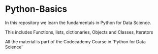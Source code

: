 # Python-Basics

In this repository we learn the fundamentals in Python for Data Science. 

This includes Functions, lists, dictionaries, Objects and Classes, Iterators

All the material is part of the Codecademy Course in 'Python for Data Science'

